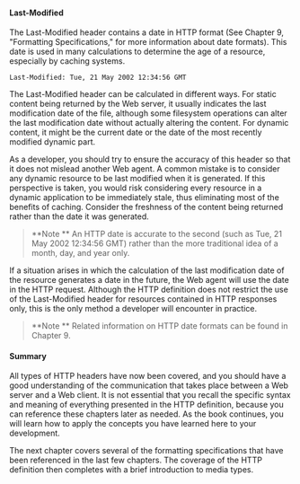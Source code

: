 
#### Last-Modified

The Last-Modified header contains a date in HTTP format (See Chapter 9, "Formatting Specifications," for more information about date formats). This date is used in many calculations to determine the age of a resource, especially by caching systems.

`Last-Modified: Tue, 21 May 2002 12:34:56 GMT `

The Last-Modified header can be calculated in different ways. For static content being returned by the Web server, it usually indicates the last modification date of the file, although some filesystem operations can alter the last modification date without actually altering the content. For dynamic content, it might be the current date or the date of the most recently modified dynamic part.

As a developer, you should try to ensure the accuracy of this header so that it does not mislead another Web agent. A common mistake is to consider any dynamic resource to be last modified when it is generated. If this perspective is taken, you would risk considering every resource in a dynamic application to be immediately stale, thus eliminating most of the benefits of caching. Consider the freshness of the content being returned rather than the date it was generated.

>**Note
**
An HTTP date is accurate to the second (such as Tue, 21 May 2002 12:34:56 GMT) rather than the more traditional idea of a month, day, and year only.


If a situation arises in which the calculation of the last modification date of the resource generates a date in the future, the Web agent will use the date in the HTTP request. Although the HTTP definition does not restrict the use of the Last-Modified header for resources contained in HTTP responses only, this is the only method a developer will encounter in practice.

>**Note
**
Related information on HTTP date formats can be found in Chapter 9.


#### Summary

All types of HTTP headers have now been covered, and you should have a good understanding of the communication that takes place between a Web server and a Web client. It is not essential that you recall the specific syntax and meaning of everything presented in the HTTP definition, because you can reference these chapters later as needed. As the book continues, you will learn how to apply the concepts you have learned here to your development.

The next chapter covers several of the formatting specifications that have been referenced in the last few chapters. The coverage of the HTTP definition then completes with a brief introduction to media types.